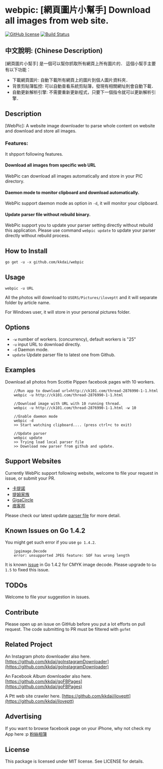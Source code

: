 webpic: [網頁圖片小幫手] Download all images from web site.
======================
[![GitHub license](https://img.shields.io/badge/license-MIT-blue.svg)](https://raw.githubusercontent.com/kkdai/webpic/master/LICENSE) [![Build Status](https://travis-ci.org/kkdai/webpic.svg)](https://travis-ci.org/kkdai/iloveptt)

中文說明: (Chinese Description)
--------------

[網頁圖片小幫手] 是一個可以幫你抓取所有網頁上所有圖片的． 這個小幫手主要有以下功能：

- 下載網頁圖片: 自動下載所有網頁上的圖片到個人圖片資料夾．
- 背景剪貼簿監控: 可以自動查看系統剪貼簿，發現有相關網址則會自動下載．
- 自動更新解析引擎: 不需要重新更新程式，只要下一個指令就可以更新解析引擎．


Description
--------------

[WebPic]: A website image downloader to parse whole content on website and download and store all images.

### Features:

It shpport following features.

#### Download all images from specific web URL

WebPic can download all images automatically and store in your PIC directory.

#### Daemon mode to monitor clipboard and download automatically.

WebPic support daemon mode as option in `-d`, it will monitor your clipboard.

#### Update parser file without rebuild binary. 

WebPic support you to update your parser setting directly without rebuild this application. Please use command `webpic update` to update your parser directly without rebuild process.



How to Install
--------------

    go get -u -x github.com/kkdai/webpic

Usage
---------------------

    webpic -u URL

All the photos will download to `USERS/Pictures/iloveptt` and it will separate folder by article name.

For Windows user, it will store in your personal pictures folder.


Options
---------------

- `-w` number of workers. (concurrency), default workers is "25"
- `-u` input URL to download directly.
- `-d` Daemon mode.
- `update` Update parser file to latest one from Github.

Examples
---------------

Download all photos from Scottie Pippen facebook pages with 10 workers.

        //Run app to download url=http://ck101.com/thread-2876990-1-1.html
        webpic -u http://ck101.com/thread-2876990-1-1.html
        
        //Download image with URL with 10 running thread.
        webpic -u http://ck101.com/thread-2876990-1-1.html -w 10
        
        //Enable daemon mode 
        webpic -d
        >> Start watching clipboard.... (press ctrl+c to exit)
        
        //Update parser 
        webpic update
        >> Trying load local parser file
        >> Download new parser from github and update.
            

Support Websites
---------------

Currently WebPic support following website, welcome to file your request in issue, or submit your PR.

- [卡提諾](http://ck101.com/)
- [提姆家族](http://www.timliao.com/bbs/)
- [GigaCircle](gigacircle.com)
- [痞客邦](pixnet.net)

Please check our latest update [parser file](https://raw.githubusercontent.com/kkdai/webpic/master/parser.json) for more detail.

Known Issues on Go 1.4.2
---------------

You might get such error if you use `go 1.4.2`.
    
        jpgimage.Decode 
        error: unsupported JPEG feature: SOF has wrong length

It is known [issue](https://github.com/golang/go/issues/4500) in Go 1.4.2 for CMYK image decode. Please upgrade to `Go 1.5` to fixed this issue.


TODOs
---------------

Welcome to file your suggestion in issues.


Contribute
---------------

Please open up an issue on GitHub before you put a lot efforts on pull request.
The code submitting to PR must be filtered with `gofmt`

Related Project
---------------

An Instagram photo downloader also here. [https://github.com/kkdai/goInstagramDownloader](https://github.com/kkdai/goInstagramDownloader)

An Facebook Album downloader also here. [https://github.com/kkdai/goFBPages](https://github.com/kkdai/goFBPages)

A Ptt web site crawler here. [https://github.com/kkdai/iloveptt](https://github.com/kkdai/iloveptt)


Advertising
---------------

If you want to browse facebook page on your iPhone, why not check my App here :p [粉絲相簿](https://itunes.apple.com/tw/app/fen-si-xiang-bu/id839324997?l=zh&mt=8)

License
---------------

This package is licensed under MIT license. See LICENSE for details.

